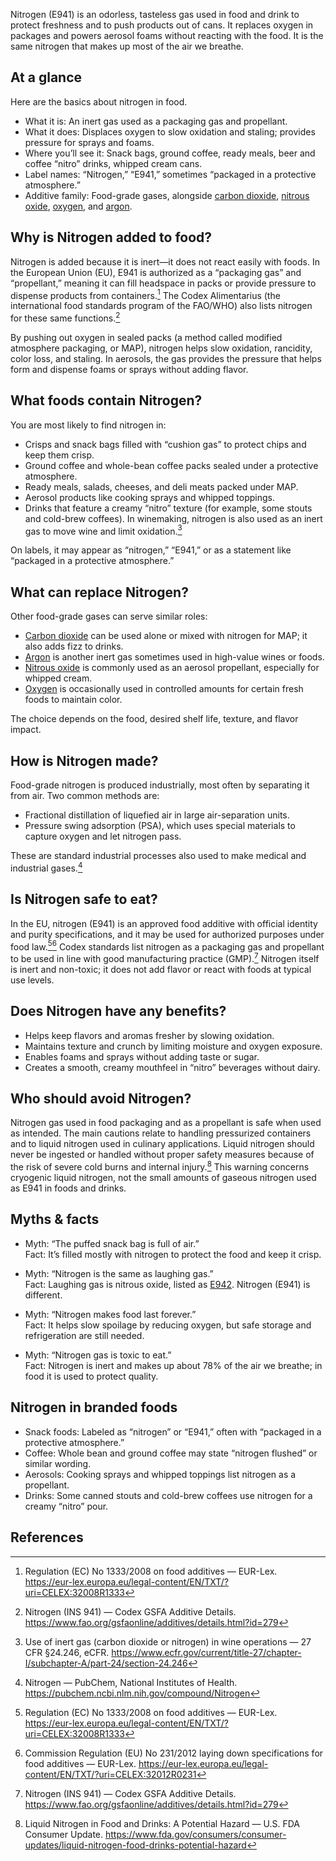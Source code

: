 Nitrogen (E941) is an odorless, tasteless gas used in food and drink to protect freshness and to push products out of cans. It replaces oxygen in packages and powers aerosol foams without reacting with the food. It is the same nitrogen that makes up most of the air we breathe.

<!--more-->

## At a glance
Here are the basics about nitrogen in food.

- What it is: An inert gas used as a packaging gas and propellant.
- What it does: Displaces oxygen to slow oxidation and staling; provides pressure for sprays and foams.
- Where you’ll see it: Snack bags, ground coffee, ready meals, beer and coffee “nitro” drinks, whipped cream cans.
- Label names: “Nitrogen,” “E941,” sometimes “packaged in a protective atmosphere.”
- Additive family: Food-grade gases, alongside [carbon dioxide](/e290-carbon-dioxide), [nitrous oxide](/e942-nitrous-oxide), [oxygen](/e948-oxygen), and [argon](/e938-argon).

## Why is Nitrogen added to food?
Nitrogen is added because it is inert—it does not react easily with foods. In the European Union (EU), E941 is authorized as a “packaging gas” and “propellant,” meaning it can fill headspace in packs or provide pressure to dispense products from containers.[^1] The Codex Alimentarius (the international food standards program of the FAO/WHO) also lists nitrogen for these same functions.[^4]

By pushing out oxygen in sealed packs (a method called modified atmosphere packaging, or MAP), nitrogen helps slow oxidation, rancidity, color loss, and staling. In aerosols, the gas provides the pressure that helps form and dispense foams or sprays without adding flavor.

## What foods contain Nitrogen?
You are most likely to find nitrogen in:
- Crisps and snack bags filled with “cushion gas” to protect chips and keep them crisp.
- Ground coffee and whole-bean coffee packs sealed under a protective atmosphere.
- Ready meals, salads, cheeses, and deli meats packed under MAP.
- Aerosol products like cooking sprays and whipped toppings.
- Drinks that feature a creamy “nitro” texture (for example, some stouts and cold-brew coffees). In winemaking, nitrogen is also used as an inert gas to move wine and limit oxidation.[^3]

On labels, it may appear as “nitrogen,” “E941,” or as a statement like “packaged in a protective atmosphere.”

## What can replace Nitrogen?
Other food-grade gases can serve similar roles:
- [Carbon dioxide](/e290-carbon-dioxide) can be used alone or mixed with nitrogen for MAP; it also adds fizz to drinks.
- [Argon](/e938-argon) is another inert gas sometimes used in high-value wines or foods.
- [Nitrous oxide](/e942-nitrous-oxide) is commonly used as an aerosol propellant, especially for whipped cream.
- [Oxygen](/e948-oxygen) is occasionally used in controlled amounts for certain fresh foods to maintain color.

The choice depends on the food, desired shelf life, texture, and flavor impact.

## How is Nitrogen made?
Food-grade nitrogen is produced industrially, most often by separating it from air. Two common methods are:
- Fractional distillation of liquefied air in large air-separation units.
- Pressure swing adsorption (PSA), which uses special materials to capture oxygen and let nitrogen pass.

These are standard industrial processes also used to make medical and industrial gases.[^6]

## Is Nitrogen safe to eat?
In the EU, nitrogen (E941) is an approved food additive with official identity and purity specifications, and it may be used for authorized purposes under food law.[^1][^2] Codex standards list nitrogen as a packaging gas and propellant to be used in line with good manufacturing practice (GMP).[^4] Nitrogen itself is inert and non-toxic; it does not add flavor or react with foods at typical use levels.

## Does Nitrogen have any benefits?
- Helps keep flavors and aromas fresher by slowing oxidation.
- Maintains texture and crunch by limiting moisture and oxygen exposure.
- Enables foams and sprays without adding taste or sugar.
- Creates a smooth, creamy mouthfeel in “nitro” beverages without dairy.

## Who should avoid Nitrogen?
Nitrogen gas used in food packaging and as a propellant is safe when used as intended. The main cautions relate to handling pressurized containers and to liquid nitrogen used in culinary applications. Liquid nitrogen should never be ingested or handled without proper safety measures because of the risk of severe cold burns and internal injury.[^5] This warning concerns cryogenic liquid nitrogen, not the small amounts of gaseous nitrogen used as E941 in foods and drinks.

## Myths & facts
- Myth: “The puffed snack bag is full of air.”  
  Fact: It’s filled mostly with nitrogen to protect the food and keep it crisp.

- Myth: “Nitrogen is the same as laughing gas.”  
  Fact: Laughing gas is nitrous oxide, listed as [E942](/e942-nitrous-oxide). Nitrogen (E941) is different.

- Myth: “Nitrogen makes food last forever.”  
  Fact: It helps slow spoilage by reducing oxygen, but safe storage and refrigeration are still needed.

- Myth: “Nitrogen gas is toxic to eat.”  
  Fact: Nitrogen is inert and makes up about 78% of the air we breathe; in food it is used to protect quality.

## Nitrogen in branded foods
- Snack foods: Labeled as “nitrogen” or “E941,” often with “packaged in a protective atmosphere.”
- Coffee: Whole bean and ground coffee may state “nitrogen flushed” or similar wording.
- Aerosols: Cooking sprays and whipped toppings list nitrogen as a propellant.
- Drinks: Some canned stouts and cold-brew coffees use nitrogen for a creamy “nitro” pour.

## References
[^1]: Regulation (EC) No 1333/2008 on food additives — EUR-Lex. https://eur-lex.europa.eu/legal-content/EN/TXT/?uri=CELEX:32008R1333
[^2]: Commission Regulation (EU) No 231/2012 laying down specifications for food additives — EUR-Lex. https://eur-lex.europa.eu/legal-content/EN/TXT/?uri=CELEX:32012R0231
[^3]: Use of inert gas (carbon dioxide or nitrogen) in wine operations — 27 CFR §24.246, eCFR. https://www.ecfr.gov/current/title-27/chapter-I/subchapter-A/part-24/section-24.246
[^4]: Nitrogen (INS 941) — Codex GSFA Additive Details. https://www.fao.org/gsfaonline/additives/details.html?id=279
[^5]: Liquid Nitrogen in Food and Drinks: A Potential Hazard — U.S. FDA Consumer Update. https://www.fda.gov/consumers/consumer-updates/liquid-nitrogen-food-drinks-potential-hazard
[^6]: Nitrogen — PubChem, National Institutes of Health. https://pubchem.ncbi.nlm.nih.gov/compound/Nitrogen
